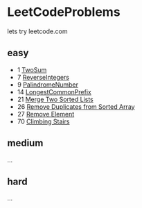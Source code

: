 # LeetCodeProblems
lets try leetcode.com

## easy
- 1 [TwoSum](https://github.com/Striker007/LeetCodeProblems/tree/master/hashtable/1_TwoSum)
- 7 [ReverseIntegers](https://github.com/Striker007/LeetCodeProblems/tree/master/math/7_ReverseInteger)
- 9 [PalindromeNumber](https://github.com/Striker007/LeetCodeProblems/tree/master/math/9_PalindromeNumber)
- 14 [LongestCommonPrefix](https://github.com/Striker007/LeetCodeProblems/tree/master/string/14_LongestCommonPrefix)
- 21 [Merge Two Sorted Lists](https://github.com/Striker007/LeetCodeProblems/tree/master/linkedlist/21_MergeTwoSortedLists)
- 26 [Remove Duplicates from Sorted Array](https://github.com/Striker007/LeetCodeProblems/tree/master/array/26_RemoveDuplicatesfromSortedArray)
- 27 [Remove Element](https://github.com/Striker007/LeetCodeProblems/tree/master/array/27_RemoveElement)
- 70 [Climbing Stairs](https://github.com/Striker007/LeetCodeProblems/tree/master/dynamic/70_ClimbingStairs)

## medium
...

## hard
...
